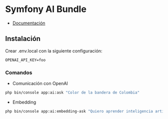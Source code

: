 # Symfony AI Bundle

- [Documentación](https://github.com/symfony/ai-platform/blob/main/doc/index.rst)

## Instalación

Crear .env.local con la siguiente configuración:

~~~
OPENAI_API_KEY=foo
~~~


### Comandos


- Comunicación con OpenAI

```bash
php bin/console app:ai:ask "Color de la bandera de Colombia"
```

- Embedding

```bash
php bin/console app:ai:embedding-ask "Quiero aprender inteligencia artificial"
```
